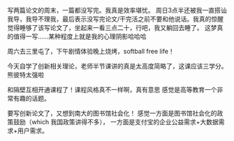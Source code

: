 写两篇论文的周末，一篇都没写完。我真是效率堪忧。
周日3点半还被我一直搭讪我导，我导不理我，最后表示没写完论文/干完活之前不要和他说话。我真的惊醒觉得睡够了该写论文了，坐起来一看三点二十，行吧，我又躺回去睡了。
这梦真的值得一写……某种程度上就是我的心理阴影哈哈哈

周六去三里屯了，下午剧情体验晚上烧烤，softball free life！

今天自学了创新相关理论，老师半节课讲的真是太高度简略了，这课应该三学分。
熊彼特太强啦

和隔壁互相开通课程了！课程风格真不一样啊，真有意思
感觉是高等教育一个非常有趣的话题。

要写创新论文了，又想到南大的图书馆社会化！
感觉一方面是图书馆社会化的政策鼓励（which 我国政策讲得不多），
一方面是支付宝的企业公益需求+大数据需求+用户需求。

